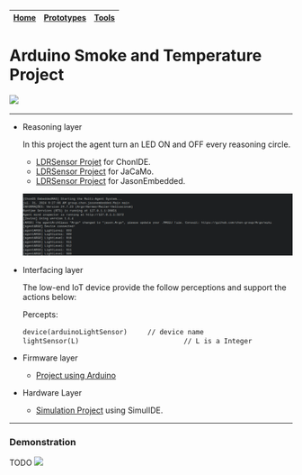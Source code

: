 |[Home](../../)|[Prototypes](../)|[Tools](../../tools/)|
|--------------| ----------------|---------------------|

# Arduino Smoke and Temperature Project
![](files/images/smokeAndTemperatureDetectionPrototype.png)

---
- Reasoning layer

    In this project the agent turn an LED ON and OFF every reasoning circle.

    - [LDRSensor Projet](files/reasoning/chonIDE/ldrSensor.chon) for ChonIDE.
    - [LDRSensor Project](../../../../raw/main/prototypes/arduinoLDRsensor/files/reasoning/jacamoLDRSensor.zip) for JaCaMo.
    - [LDRSensor Project](../../../../raw/main/prototypes/arduinoLDRsensor/files/reasoning/jasonEmbeddedLDRSensor.zip) for JasonEmbedded.

    ![](files/images/multiAgentSystem.png)

- Interfacing layer
    
    The low-end IoT device provide the follow perceptions and support the actions below: 

    
    Percepts:
    ```	
    device(arduinoLightSensor)     // device name
    lightSensor(L)                          // L is a Integer
    ```

- Firmware layer
    - [Project using Arduino](../../../../raw/main/prototypes/arduinoLDRsensor/files/firmware/ldrSensor.zip)

- Hardware Layer
    - [Simulation Project](../../../../raw/main/prototypes/arduinoLDRsensor/files/hardware/ldrSimulation.zip) using SimulIDE.

---
### Demonstration
TODO
[![](files/images/video.jpg)]()
